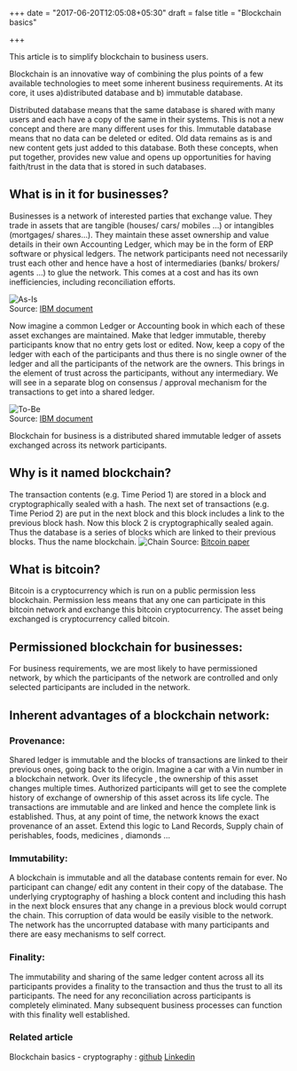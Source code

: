 +++
date = "2017-06-20T12:05:08+05:30"
draft = false
title = "Blockchain basics"

+++

This article is to simplify blockchain to business users. 

Blockchain is an innovative way of combining the plus points of a few available technologies to meet some inherent business requirements. At its core, it uses a)distributed database and b) immutable database. 

Distributed database means that the same database is shared with many users and each have a copy of the same in their systems. This is not a new concept and there are many different uses for this. Immutable database means that no data can be deleted or edited. Old data remains as is and new content gets just added to this database. Both these concepts, when put together, provides new value and opens up opportunities for having faith/trust in the data that is stored in such databases. 

## What is in it for businesses?

Businesses is a network of interested parties that exchange value. They trade in assets that are tangible (houses/ cars/ mobiles …) or intangibles (mortgages/ shares…). They maintain these asset ownership and value details in their own Accounting Ledger, which may be in the form of ERP software or physical ledgers. The network participants need not necessarily trust each other and hence have a host of intermediaries (banks/ brokers/ agents …) to glue the network. This comes at a cost and has its own inefficiencies, including reconciliation efforts. 

![As-Is](/blog/img/image1.png)  
Source: [IBM document](http://www-05.ibm.com/be/businessconnect/assets/files/Blockchain-A-new-disruption-in-financial-servies.pdf)

Now imagine a common Ledger or Accounting book in which each of these asset exchanges are maintained. Make that ledger immutable, thereby participants know that no entry gets lost or edited. Now, keep a copy of the ledger with each of the participants and thus there is no single owner of the ledger and all the participants of the network are the owners. This brings in the element of trust across the participants, without any intermediary. We will see in a separate blog on consensus / approval mechanism for the transactions to get into a shared ledger.

![To-Be](/blog/img/image2.png)  
Source: [IBM document](http://www-05.ibm.com/be/businessconnect/assets/files/Blockchain-A-new-disruption-in-financial-servies.pdf)


Blockchain for business is a distributed shared immutable ledger of assets exchanged across its network participants. 

## Why is it named blockchain?

The transaction contents (e.g. Time Period 1) are stored in a block and cryptographically sealed with a hash. The next set of transactions (e.g. Time Period 2) are put in the next block and this block includes a link to the previous block hash. Now this block 2 is cryptographically sealed again. Thus the database is a series of blocks which are linked to their previous blocks. Thus the name blockchain.
![Chain](/blog/img/image3.png)
Source: [Bitcoin paper](https://bitcoin.org/bitcoin.pdf)

## What is bitcoin?

Bitcoin is a cryptocurrency which is run on a public permission less blockchain. Permission less means that any one can participate in this bitcoin network and exchange this bitcoin cryptocurrency. The asset being exchanged is cryptocurrency called bitcoin. 

## Permissioned blockchain for businesses:

For business requirements, we are most likely to have permissioned network, by which the participants of the network are controlled and only selected participants are included in the network.

## Inherent advantages of a blockchain network:

### Provenance: 

Shared ledger is immutable and the blocks of transactions are linked to their previous ones, going back to the origin. Imagine a car with a Vin number in a blockchain network. Over its lifecycle , the ownership of this asset changes multiple times. Authorized participants will get to see the complete history of exchange of ownership of this asset across its life cycle. The transactions are immutable and are linked and hence the complete link is established. Thus, at any point of time, the network knows the exact provenance of an asset. Extend this logic to Land Records, Supply chain of perishables, foods, medicines , diamonds …

### Immutability: 

A blockchain is immutable and all the database contents remain for ever. No participant can change/ edit any content in their copy of the database. The underlying cryptography of hashing a block content and including this hash in the next block ensures that any change in a previous block would corrupt the chain. This corruption of data would be easily visible to the network. The network has the uncorrupted database with many participants and there are easy mechanisms to self correct. 

### Finality: 

The immutability and sharing of the same ledger content across all its participants provides a finality to the transaction and thus the trust to all its participants. The need for any reconciliation across participants is completely eliminated. Many subsequent business processes can function with this finality well established.

### Related article

Blockchain basics - cryptography : [github](https://govidat.github.io/blog/post/blockchain-basics-cryptography/) [Linkedin](https://www.linkedin.com/pulse/cryptography-basics-blockchain-govindarajan-r)  